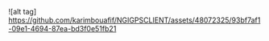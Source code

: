 ![alt tag] https://github.com/karimbouafif/NGIGPSCLIENT/assets/48072325/93bf7af1-09e1-4694-87ea-bd3f0e51fb21
